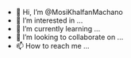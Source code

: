 - 👋 Hi, I’m @MosiKhalfanMachano
- 👀 I’m interested in ...
- 🌱 I’m currently learning ...
- 💞️ I’m looking to collaborate on ...
- 📫 How to reach me ...

<!---
MosiKhalfanMachano/MosiKhalfanMachano is a ✨ special ✨ repository because its `README.md` (this file) appears on your GitHub profile.
You can click the Preview link to take a look at your changes.
--->
